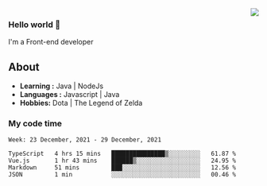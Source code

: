 <img align='right' src="https://github-readme-stats.vercel.app/api?username=jumodada&show_icons=true&theme=vue">

### Hello world 👋

I'm a Front-end developer 
    
## About
-  **Learning :** Java | NodeJs
-  **Languages :** Javascript | Java
-  **Hobbies:** Dota | The Legend of Zelda

### My code time

<!--START_SECTION:waka-->
```text
Week: 23 December, 2021 - 29 December, 2021

TypeScript   4 hrs 15 mins   ███████████████▒░░░░░░░░░   61.87 % 
Vue.js       1 hr 43 mins    ██████▒░░░░░░░░░░░░░░░░░░   24.95 % 
Markdown     51 mins         ███░░░░░░░░░░░░░░░░░░░░░░   12.56 % 
JSON         1 min           ░░░░░░░░░░░░░░░░░░░░░░░░░   00.46 % 
```
<!--END_SECTION:waka-->
